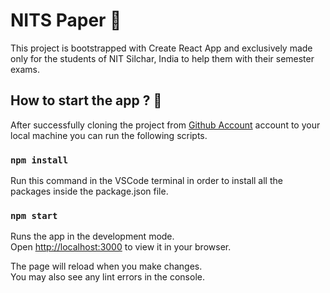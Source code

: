 # NITS Paper 🙌

This project is bootstrapped with Create React App and exclusively made only for the students of NIT Silchar, India to help them with their semester exams.

## How to start the app ? 🤔

After successfully cloning the project from [Github Account](https://github.com/SwrangPilton/NITS-Paper) account to your local machine you can run the following scripts.

### `npm install`

Run this command in the VSCode terminal in order to install all the packages inside the package.json file.

### `npm start`
Runs the app in the development mode.\
Open [http://localhost:3000](http://localhost:3000) to view it in your browser.

The page will reload when you make changes.\
You may also see any lint errors in the console.
